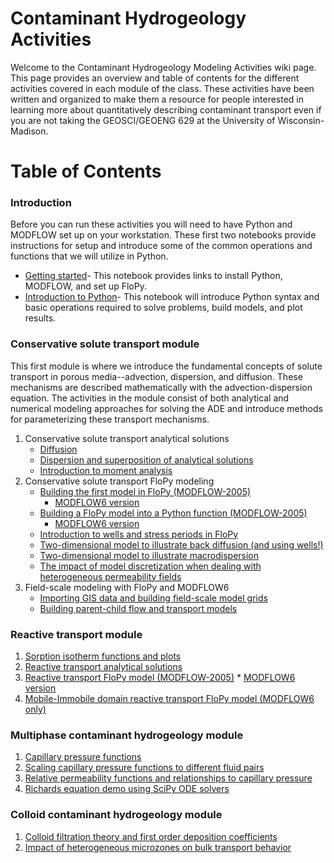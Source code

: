 # Contaminant Hydrogeology Activities
Welcome to the Contaminant Hydrogeology Modeling Activities wiki page. This page provides an overview and table of contents for the different activities covered in each module of the class. These activities have been written and organized to make them a resource for people interested in learning more about quantitatively describing contaminant transport even if you are not taking the GEOSCI/GEOENG 629 at the University of Wisconsin-Madison.

# Table of Contents
### Introduction
Before you can run these activities you will need to have Python and MODFLOW set up on your workstation. These first two notebooks provide instructions for setup and introduce some of the common operations and functions that we will utilize in Python.
   * [Getting started](https://github.com/zahasky/Contaminant-Hydrogeology-Modeling-Activities/blob/master/MODFLOW%2C%20Python%2C%20and%20FloPy%20Setup.ipynb)- This notebook provides links to install Python, MODFLOW, and set up FloPy.
   * [Introduction to Python](https://github.com/zahasky/Contaminant-Hydrogeology-Modeling-Activities/blob/master/Python%20Introduction%20for%20629.ipynb)- This notebook will introduce Python syntax and basic operations required to solve problems, build models, and plot results.
### Conservative solute transport module
This first module is where we introduce the fundamental concepts of solute transport in porous media--advection, dispersion, and diffusion. These mechanisms are described mathematically with the advection-dispersion equation. The activities in the module consist of both analytical and numerical modeling approaches for solving the ADE and introduce methods for parameterizing these transport mechanisms.
1. Conservative solute transport analytical solutions
   * [Diffusion](https://github.com/zahasky/Contaminant-Hydrogeology-Modeling-Activities/blob/master/Diffusion%20Analytical%20Demo.ipynb)
   * [Dispersion and superposition of analytical solutions](https://github.com/zahasky/Contaminant-Hydrogeology-Modeling-Activities/blob/master/Dispersion%20Analytical%20Demo.ipynb)
   * [Introduction to moment analysis](https://github.com/zahasky/Contaminant-Hydrogeology-Activities/blob/master/Intro%20to%20Moment%20Analysis.ipynb)
2. Conservative solute transport FloPy modeling
   * [Building the first model in FloPy (MODFLOW-2005)](https://github.com/zahasky/Contaminant-Hydrogeology-Activities/blob/master/FloPy%20Introduction.ipynb)
       * [MODFLOW6 version](https://github.com/zahasky/Contaminant-Hydrogeology-Activities/blob/master/MF6_notebooks/FloPy%20Introduction%20MF6.ipynb)
   * [Building a FloPy model into a Python function (MODFLOW-2005)](https://github.com/zahasky/Contaminant-Hydrogeology-Modeling-Activities/blob/master/FloPy%201D%20Function.ipynb)
       * [MODFLOW6 version](https://github.com/zahasky/Contaminant-Hydrogeology-Activities/blob/master/MF6_notebooks/FloPy%201D%20Function%20MF6.ipynb)
   * [Introduction to wells and stress periods in FloPy](https://github.com/zahasky/Contaminant-Hydrogeology-Activities/blob/master/Wells%20and%20Stress%20Periods%20Explainer.ipynb)
   * [Two-dimensional model to illustrate back diffusion (and using wells!)](https://github.com/zahasky/Contaminant-Hydrogeology-Activities/blob/master/FloPy%20back%20diffusion%20demo.ipynb)
   * [Two-dimensional model to illustrate macrodispersion](https://github.com/zahasky/Contaminant-Hydrogeology-Activities/blob/master/FloPy%202D%20Macrodispersion%20Illustration.ipynb)
   * [The impact of model discretization when dealing with heterogeneous permeability fields](https://github.com/zahasky/Contaminant-Hydrogeology-Activities/blob/master/Multiscale%20heterogeneity.ipynb)
3. Field-scale modeling with FloPy and MODFLOW6
   * [Importing GIS data and building field-scale model grids](https://github.com/zahasky/Contaminant-Hydrogeology-Activities/blob/master/MF6_field_scale_model_examples/Grid_from_GIS_French_Island_demo.ipynb)
   * [Building parent-child flow and transport models](https://github.com/zahasky/Contaminant-Hydrogeology-Activities/blob/master/MF6_field_scale_model_examples/Field_scale_transport_model_Upham_woods_demo.ipynb)

### Reactive transport module
1. [Sorption isotherm functions and plots](https://github.com/zahasky/Contaminant-Hydrogeology-Activities/blob/master/Sorption%20Isotherms.ipynb)
2. [Reactive transport analytical solutions](https://github.com/zahasky/Contaminant-Hydrogeology-Activities/blob/master/First%20Order%20Reactions.ipynb)
3. [Reactive transport FloPy model (MODFLOW-2005)](https://github.com/zahasky/Contaminant-Hydrogeology-Activities/blob/master/FloPy%201D%20Reactions.ipynb)
       * [MODFLOW6 version](https://github.com/zahasky/Contaminant-Hydrogeology-Activities/blob/master/MF6_notebooks/FloPy%201D%20Reactions%20MF6.ipynb)
5. [Mobile-Immobile domain reactive transport FloPy model (MODFLOW6 only)](https://github.com/zahasky/Contaminant-Hydrogeology-Activities/blob/master/MF6_notebooks/FloPy%201D%20IST%20Demo%20MF6.ipynb)

### Multiphase contaminant hydrogeology module
1. [Capillary pressure functions](https://github.com/zahasky/Contaminant-Hydrogeology-Activities/blob/master/Capillary%20Pressure%20Functions.ipynb)
2. [Scaling capillary pressure functions to different fluid pairs](https://github.com/zahasky/Contaminant-Hydrogeology-Activities/blob/master/Capillary%20Pressure%20Curve%20Scaling%20and%20Fitting.ipynb)
3. [Relative permeability functions and relationships to capillary pressure](https://github.com/zahasky/Contaminant-Hydrogeology-Activities/blob/master/Relative%20Permeability%20Curves.ipynb)
4. [Richards equation demo using SciPy ODE solvers](https://github.com/zahasky/Contaminant-Hydrogeology-Activities/blob/master/Richards_equation_demo.ipynb)

### Colloid contaminant hydrogeology module
1. [Colloid filtration theory and first order deposition coefficients](https://github.com/zahasky/Contaminant-Hydrogeology-Activities/blob/master/Colloid%20Filtration%20Theory%20and%20Deposition%20Rate%20Coefficients.ipynb)
2. [Impact of heterogeneous microzones on bulk transport behavior](https://github.com/zahasky/Contaminant-Hydrogeology-Activities/blob/master/FloPy%20Anaerobic%20Microzones.ipynb)

